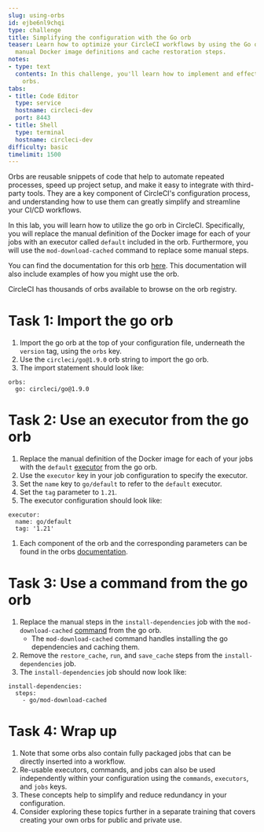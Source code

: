 ```yaml
---
slug: using-orbs
id: ejbe6nl9chqi
type: challenge
title: Simplifying the configuration with the Go orb
teaser: Learn how to optimize your CircleCI workflows by using the Go orb to replace
  manual Docker image definitions and cache restoration steps.
notes:
- type: text
  contents: In this challenge, you'll learn how to implement and effectively use CircleCI
    orbs.
tabs:
- title: Code Editor
  type: service
  hostname: circleci-dev
  port: 8443
- title: Shell
  type: terminal
  hostname: circleci-dev
difficulty: basic
timelimit: 1500
---
```


Orbs are reusable snippets of code that help to automate repeated processes, speed up project setup, and make it easy to integrate with third-party tools. They are a key component of CircleCI's configuration process, and understanding how to use them can greatly simplify and streamline your CI/CD workflows.

In this lab, you will learn how to utilize the go orb in CircleCI. Specifically, you will replace the manual definition of the Docker image for each of your jobs with an executor called `default` included in the orb. Furthermore, you will use the `mod-download-cached` command to replace some manual steps.

You can find the documentation for this orb [here](https://circleci.com/developer/orbs/orb/circleci/go).
This documentation will also include examples of how you might use the orb.

CircleCI has thousands of orbs available to browse on the orb registry.

Task 1: Import the go orb
==============
1. Import the go orb at the top of your configuration file, underneath the `version` tag, using the `orbs` key.
1. Use the `circleci/go@1.9.0` orb string to import the go orb.
1. The import statement should look like:
  ```
  orbs:
    go: circleci/go@1.9.0
  ```

Task 2: Use an executor from the go orb
==============
1. Replace the manual definition of the Docker image for each of your jobs with the `default` [executor](https://circleci.com/developer/orbs/orb/circleci/go#executors-default) from the go orb.
1. Use the `executor` key in your job configuration to specify the executor.
1. Set the `name` key to `go/default` to refer to the `default` executor.
1. Set the `tag` parameter to `1.21`.
1. The executor configuration should look like:
  ```
  executor:
    name: go/default
    tag: '1.21'
  ```
1. Each component of the orb and the corresponding parameters can be found in the orbs [documentation](https://circleci.com/developer/orbs/orb/circleci/go).


Task 3: Use a command from the go orb
==============
1. Replace the manual steps in the `install-dependencies` job with the `mod-download-cached` [command](https://circleci.com/developer/orbs/orb/circleci/go#commands-mod-download-cached) from the go orb.
   - The `mod-download-cached` command handles installing the go dependencies and caching them.
1. Remove the `restore_cache`, `run`, and `save_cache` steps from the `install-dependencies` job.
1. The `install-dependencies` job should now look like:
  ```
  install-dependencies:
    steps:
      - go/mod-download-cached
  ```

Task 4: Wrap up
==============
1. Note that some orbs also contain fully packaged jobs that can be directly inserted into a workflow.
1. Re-usable executors, commands, and jobs can also be used independently within your configuration using the `commands`, `executors`, and `jobs` keys.
1. These concepts help to simplify and reduce redundancy in your configuration.
1. Consider exploring these topics further in a separate training that covers creating your own orbs for public and private use.
